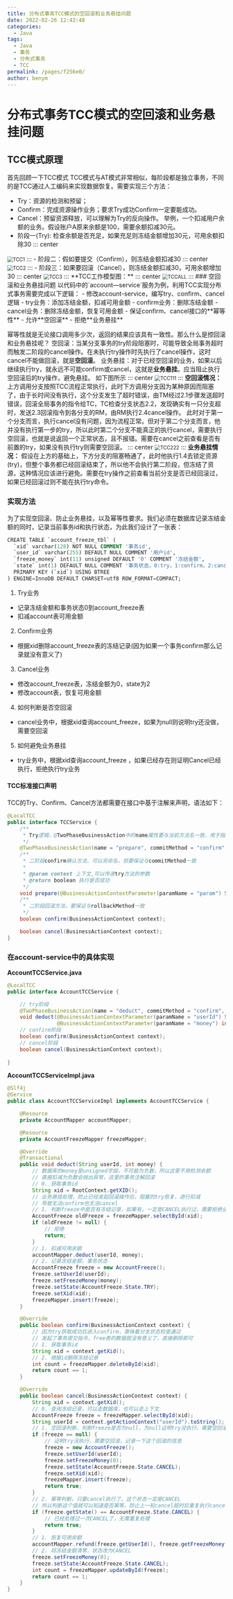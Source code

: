 ```yaml
---
title: 分布式事务TCC模式的空回滚和业务悬挂问题
date: 2022-02-26 12:43:48
categories: 
  - Java
tags: 
  - Java
  - 事务
  - 分布式事务
  - TCC
permalink: /pages/f256e0/
author: benym
---
```


# 分布式事务TCC模式的空回滚和业务悬挂问题

## TCC模式原理
首先回顾一下TCC模式
TCC模式与AT模式非常相似，每阶段都是独立事务，不同的是TCC通过人工编码来实现数据恢复。需要实现三个方法：
 - Try：资源的检测和预留； 
 - Confirm：完成资源操作业务；要求Try成功Confirm一定要能成功。
 - Cancel：预留资源释放，可以理解为Try的反向操作。
举例，一个扣减用户余额的业务。假设账户A原来余额是100，需要余额扣减30元。
 - 阶段一(Try): 检查余额是否充足，如果充足则冻结金额增加30元，可用余额扣除30
::: center
<img src="https://img.benym.cn/img/TCC1.gif" alt="TCC1" style="zoom:80%;" />
:::
 - 阶段二：假如要提交（Confirm），则冻结金额扣减30
::: center
<img src="https://img.benym.cn/img/TCC2.gif" alt="TCC2" style="zoom:80%;" />
:::
 - 阶段三：如果要回滚（Cancel），则冻结金额扣减30，可用余额增加30
::: center
<img src="https://img.benym.cn/img/TCC3.gif" alt="TCC3" style="zoom:80%;" />
:::
**TCC工作模型图：**
::: center
<img src="https://img.benym.cn/img/TCCALL.png" alt="TCCALL" style="zoom:80%;" />
:::
### 空回滚和业务悬挂问题
以代码中的`account—service`服务为例，利用TCC实现分布式事务需要完成以下逻辑：
 - 修改account-service，编写try、confirm、cancel逻辑
 - try业务：添加冻结金额，扣减可用金额
 - confirm业务：删除冻结金额
 - cancel业务：删除冻结金额，恢复可用金额
 - 保证confirm、cancel接口的**幂等性**
 - 允许**空回滚**
 - 拒绝**业务悬挂**

幂等性就是无论接口调用多少次，返回的结果应该具有一致性。那么什么是控回滚和业务悬挂呢？
空回滚：当某分支事务的try阶段阻塞时，可能导致全局事务超时而触发二阶段的cancel操作。在未执行try操作时先执行了cancel操作，这时cancel不能做回滚，就是**空回滚**。
业务悬挂：对于已经空回滚的业务，如果以后继续执行try，就永远不可能confirm或cancel，这就是**业务悬挂**。应当阻止执行空回滚后的try操作，避免悬挂。
如下图所示
::: center
<img src="https://img.benym.cn/img/TCC111.gif" alt="TCC111" style="zoom:80%;" />
:::
**空回滚情况：**
上方调用分支按照TCC流程正常执行，此时下方调用分支因为某种原因而阻塞了，由于长时间没有执行，这个分支发生了超时错误，由TM经过2.1步骤发送超时错误，回滚全局事务的指令给TC，TC检查分支状态2.2，发现确实有一只分支超时，发送2.3回滚指令到各分支的RM，由RM执行2.4cancel操作。
此时对于第一个分支而言，执行cancel没有问题，因为流程正常。但对于第二个分支而言，他并没有执行第一步的try，所以此时第二个分支不能真正的执行cancel，需要执行空回滚，也就是说返回一个正常状态，且不报错。需要在cancel之前查看是否有前置的try，如果没有执行try则需要空回滚。
::: center
<img src="https://img.benym.cn/img/TCC222.png" alt="TCC222" style="zoom:80%;" />
:::
**业务悬挂情况：**
假设在上方的基础上，下方分支的阻塞畅通了，此时他执行1.4去锁定资源(try)，但整个事务都已经回滚结束了，所以他不会执行第二阶段，但冻结了资源，这种情况应该进行避免。需要在try操作之前查看当前分支是否已经回滚过，如果已经回滚过则不能在执行try命令。
### 实现方法
为了实现空回滚、防止业务悬挂，以及幂等性要求。我们必须在数据库记录冻结金额的同时，记录当前事务id和执行状态，为此我们设计了一张表：
```sql
CREATE TABLE `account_freeze_tbl` (
  `xid` varchar(128) NOT NULL COMMENT '事务id',
  `user_id` varchar(255) DEFAULT NULL COMMENT '用户id',
  `freeze_money` int(11) unsigned DEFAULT '0' COMMENT '冻结金额',
  `state` int(1) DEFAULT NULL COMMENT '事务状态，0:try，1:confirm，2:cancel',
  PRIMARY KEY (`xid`) USING BTREE
) ENGINE=InnoDB DEFAULT CHARSET=utf8 ROW_FORMAT=COMPACT;
```

1. Try业务
 - 记录冻结金额和事务状态0到account_freeze表
 - 扣减account表可用金额
2. Confirm业务
 - 根据xid删除account_freeze表的冻结记录(因为如果一个事务confirm那么记录就没有意义了)
3. Cancel业务
 - 修改account_freeze表，冻结金额为0，state为2
 - 修改account表，恢复可用金额
4. 如何判断是否空回滚
 - cancel业务中，根据xid查询account_freeze，如果为null则说明try还没做，需要空回滚
5. 如何避免业务悬挂
 - try业务中，根据xid查询account_freeze ，如果已经存在则证明Cancel已经执行，拒绝执行try业务
#### TCC标准接口声明
TCC的Try、Confirm、Cancel方法都需要在接口中基于注解来声明，语法如下：
```java
@LocalTCC
public interface TCCService {
    /**
     * Try逻辑，@TwoPhaseBusinessAction中的name属性要与当前方法名一致，用于指定Try逻辑对应的方法
     */
    @TwoPhaseBusinessAction(name = "prepare", commitMethod = "confirm", rollbackMethod = "cancel")
    /**
     * 二阶段confirm确认方法、可以另命名，但要保证与commitMethod一致
     *
     * @param context 上下文,可以传递try方法的参数
     * @return boolean 执行是否成功 
     */
    void prepare(@BusinessActionContextParameter(paramName = "param") String param);
    /**
     * 二阶段回滚方法，要保证与rollbackMethod一致
     */
    boolean confirm(BusinessActionContext context);

    boolean cancel(BusinessActionContext context);
}
```
### 在account-service中的具体实现
**AccountTCCService.java**
```java
@LocalTCC
public interface AccountTCCService {

    // try阶段
    @TwoPhaseBusinessAction(name = "deduct", commitMethod = "confirm", rollbackMethod = "cancel")
    void deduct(@BusinessActionContextParameter(paramName = "userId") String userId,
                @BusinessActionContextParameter(paramName = "money") int money);
    // confirm阶段
    boolean confirm(BusinessActionContext context);
    // cancel阶段
    boolean cancel(BusinessActionContext context);
    
}
```
**AccountTCCServiceImpl.java**
```java
@Slf4j
@Service
public class AccountTCCServiceImpl implements AccountTCCService {

    @Resource
    private AccountMapper accountMapper;

    @Resource
    private AccountFreezeMapper freezeMapper;

    @Override
    @Transactional
    public void deduct(String userId, int money) {
        // 数据库的money是unsigned字段，不可能为负数，所以这里不用检测余额
        // 直接扣减为负数会抛出异常，这里的事务注解回滚
        // 0. 获取事务id
        String xid = RootContext.getXID();
        // 业务悬挂处理，防止已经发起回滚操作后，阻塞的try恢复，进行扣减
        // 导致无法confirm也无法cancel
        // 1. 判断freeze中是否有冻结记录，如果有，一定是CANCEL执行过，需要拒绝业务
        AccountFreeze oldFreeze = freezeMapper.selectById(xid);
        if (oldFreeze != null) {
            // 拒绝
            return;
        }
        // 1. 扣减可用余额
        accountMapper.deduct(userId, money);
        // 2. 记录冻结金额，事务状态
        AccountFreeze freeze = new AccountFreeze();
        freeze.setUserId(userId);
        freeze.setFreezeMoney(money);
        freeze.setState(AccountFreeze.State.TRY);
        freeze.setXid(xid);
        freezeMapper.insert(freeze);
    }

    @Override
    public boolean confirm(BusinessActionContext context) {
        // 因为try获取成功后进入confirm，意味着分支状态检查通过
        // 发起了事务提交指令，free表的数据就没有意义了，直接删除即可
        // 1. 获取事务id
        String xid = context.getXid();
        // 2. 根据id删除冻结记录
        int count = freezeMapper.deleteById(xid);
        return count == 1;
    }

    @Override
    public boolean cancel(BusinessActionContext context) {
        String xid = context.getXid();
        // 0. 查询冻结记录，可以走数据库，也可以走上下文
        AccountFreeze freeze = freezeMapper.selectById(xid);
        String userId = context.getActionContext("userId").toString();
        // 1. 空回滚判断，判断freeze是否为null，为null证明try没执行，需要空回滚
        if (freeze == null) {
            // 证明try没执行，需要空回滚，记录一下这个回滚的信息
            freeze = new AccountFreeze();
            freeze.setUserId(userId);
            freeze.setFreezeMoney(0);
            freeze.setState(AccountFreeze.State.CANCEL);
            freeze.setXid(xid);
            freezeMapper.insert(freeze);
            return true;
        }
        // 2. 幂等判断，只要cancel执行了，这个状态一定是CANCEL
        // 所以判断这个值就可以知道是否幂等，防止上一轮cancel超时后重复执行cancel
        if (freeze.getState() == AccountFreeze.State.CANCEL) {
            // 已经处理过一次CANCEL了，无需重复处理
            return true;
        }
        // 1. 恢复可用余额
        accountMapper.refund(freeze.getUserId(), freeze.getFreezeMoney());
        // 2. 将冻结金额清零，状态改为CANCEL
        freeze.setFreezeMoney(0);
        freeze.setState(AccountFreeze.State.CANCEL);
        int count = freezeMapper.updateById(freeze);
        return count == 1;
    }
}
```
